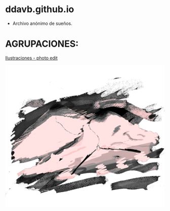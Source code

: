 # ddavb.github.io

- Archivo anónimo de sueños.


# AGRUPACIONES:


<!-- [User1-archivo-sueños](/historias/User1/-All_U1-As.md) -->

<!-- [User2](/historias/User2/-All_U2-As.md) -->

[Ilustraciones - photo edit](/ilustraciones.md)

![melt my brain](https://raw.githubusercontent.com/ddavb/ddavb.github.io/master/_images/7AA.png)
